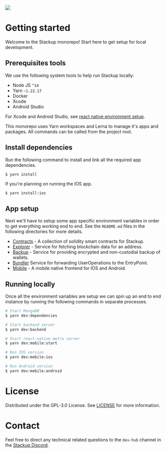 ![](https://i.imgur.com/hNJp1R1.png)

# Getting started

Welcome to the Stackup monorepo! Start here to get setup for local development.

## Prerequisites tools

We use the following system tools to help run Stackup locally:

- Node JS `^14`
- Yarn `~1.22.17`
- Docker
- Xcode
- Android Studio

For Xcode and Android Studio, see [react native environment setup](https://reactnative.dev/docs/environment-setup).

This monorepo uses Yarn workspaces and Lerna to manage it's apps and packages. All commands can be called from the project root.

## Install dependencies

Run the following command to install and link all the required app dependencies.

```bash
$ yarn install
```

If you're planning on running the IOS app.

```
$ yarn install:ios
```

## App setup

Next we'll have to setup some app specific environment variables in order to get everything working end to end. See the `README.md` files in the following directories for more details.

- [Contracts](./apps/contracts) - A collection of solidity smart contracts for Stackup.
- [Explorer](./apps/explorer) - Service for fetching blockchain data for an address.
- [Backup](./apps/backup) - Service for providing encrypted and non-custodial backup of wallets.
- [Bundler](./apps/bundler) Service for forwarding UserOperations to the EntryPoint.
- [Mobile](./apps/mobile) - A mobile native frontend for IOS and Android.

## Running locally

Once all the environment variables are setup we can spin up an end to end instance by running the following commands in separate processes.

```bash
# Start MongoDB
$ yarn dev:dependencies
```

```bash
# Start backend server
$ yarn dev:backend
```

```bash
# Start react-native metro server
$ yarn dev:mobile:start
```

```bash
# Run IOS version
$ yarn dev:mobile:ios

# Run Android version
$ yarn dev:mobile:android
```

# License

Distributed under the GPL-3.0 License. See [LICENSE](./LICENSE) for more information.

# Contact

Feel free to direct any technical related questions to the `dev-hub` channel in the [Stackup Discord](https://discord.gg/FpXmvKrNed).
